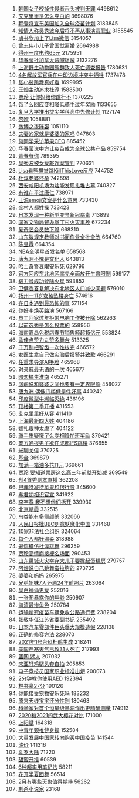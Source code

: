 1. [韩国女子咬掉性侵者舌头被判无罪](https://s.weibo.com/weibo?q=%E9%9F%A9%E5%9B%BD%E5%A5%B3%E5%AD%90%E5%92%AC%E6%8E%89%E6%80%A7%E4%BE%B5%E8%80%85%E8%88%8C%E5%A4%B4%E8%A2%AB%E5%88%A4%E6%97%A0%E7%BD%AA&Refer=top) 4498612
1. [艾克里里是怎么变白的](https://s.weibo.com/weibo?q=%E8%89%BE%E5%85%8B%E9%87%8C%E9%87%8C%E6%98%AF%E6%80%8E%E4%B9%88%E5%8F%98%E7%99%BD%E7%9A%84&Refer=top) 3698076
1. [拜登将宣布美国加入全球疫苗计划](https://s.weibo.com/weibo?q=%23%E6%8B%9C%E7%99%BB%E5%B0%86%E5%AE%A3%E5%B8%83%E7%BE%8E%E5%9B%BD%E5%8A%A0%E5%85%A5%E5%85%A8%E7%90%83%E7%96%AB%E8%8B%97%E8%AE%A1%E5%88%92%23&Refer=top) 3183845
1. [知情人称吴秀波今后将不再从事演员职业](https://s.weibo.com/weibo?q=%23%E7%9F%A5%E6%83%85%E4%BA%BA%E7%A7%B0%E5%90%B4%E7%A7%80%E6%B3%A2%E4%BB%8A%E5%90%8E%E5%B0%86%E4%B8%8D%E5%86%8D%E4%BB%8E%E4%BA%8B%E6%BC%94%E5%91%98%E8%81%8C%E4%B8%9A%23&Refer=top) 3155545
1. [虞书欣加上了Lisa微信](https://s.weibo.com/weibo?q=%23%E8%99%9E%E4%B9%A6%E6%AC%A3%E5%8A%A0%E4%B8%8A%E4%BA%86Lisa%E5%BE%AE%E4%BF%A1%23&Refer=top) 3154057
1. [曾志伟小儿子曾国猷离婚](https://s.weibo.com/weibo?q=%23%E6%9B%BE%E5%BF%97%E4%BC%9F%E5%B0%8F%E5%84%BF%E5%AD%90%E6%9B%BE%E5%9B%BD%E7%8C%B7%E7%A6%BB%E5%A9%9A%23&Refer=top) 2664988
1. [得州一度电约65元](https://s.weibo.com/weibo?q=%23%E5%BE%97%E5%B7%9E%E4%B8%80%E5%BA%A6%E7%94%B5%E7%BA%A665%E5%85%83%23&Refer=top) 2175951
1. [华春莹批加拿大贼喊捉贼](https://s.weibo.com/weibo?q=%23%E5%8D%8E%E6%98%A5%E8%8E%B9%E6%89%B9%E5%8A%A0%E6%8B%BF%E5%A4%A7%E8%B4%BC%E5%96%8A%E6%8D%89%E8%B4%BC%23&Refer=top) 2132276
1. [上海野生动物园熊群致人死亡调查报告](https://s.weibo.com/weibo?q=%23%E4%B8%8A%E6%B5%B7%E9%87%8E%E7%94%9F%E5%8A%A8%E7%89%A9%E5%9B%AD%E7%86%8A%E7%BE%A4%E8%87%B4%E4%BA%BA%E6%AD%BB%E4%BA%A1%E8%B0%83%E6%9F%A5%E6%8A%A5%E5%91%8A%23&Refer=top) 1780631
1. [4名解放军官兵在中印边境冲突中牺牲](https://s.weibo.com/weibo?q=%234%E5%90%8D%E8%A7%A3%E6%94%BE%E5%86%9B%E5%AE%98%E5%85%B5%E5%9C%A8%E4%B8%AD%E5%8D%B0%E8%BE%B9%E5%A2%83%E5%86%B2%E7%AA%81%E4%B8%AD%E7%89%BA%E7%89%B2%23&Refer=top) 1737478
1. [张小斐跳舞真好看](https://s.weibo.com/weibo?q=%23%E5%BC%A0%E5%B0%8F%E6%96%90%E8%B7%B3%E8%88%9E%E7%9C%9F%E5%A5%BD%E7%9C%8B%23&Refer=top) 1699995
1. [王灿主动追求杜淳](https://s.weibo.com/weibo?q=%23%E7%8E%8B%E7%81%BF%E4%B8%BB%E5%8A%A8%E8%BF%BD%E6%B1%82%E6%9D%9C%E6%B7%B3%23&Refer=top) 1588500
1. [贾玲 让你妈给你跳行不](https://s.weibo.com/weibo?q=%E8%B4%BE%E7%8E%B2%20%E8%AE%A9%E4%BD%A0%E5%A6%88%E7%BB%99%E4%BD%A0%E8%B7%B3%E8%A1%8C%E4%B8%8D&Refer=top) 1370225
1. [饿了么回应变相降低骑手过年奖励](https://s.weibo.com/weibo?q=%23%E9%A5%BF%E4%BA%86%E4%B9%88%E5%9B%9E%E5%BA%94%E5%8F%98%E7%9B%B8%E9%99%8D%E4%BD%8E%E9%AA%91%E6%89%8B%E8%BF%87%E5%B9%B4%E5%A5%96%E5%8A%B1%23&Refer=top) 1133655
1. [复旦大学推出拔尖学科高中先修计划](https://s.weibo.com/weibo?q=%E5%A4%8D%E6%97%A6%E5%A4%A7%E5%AD%A6%E6%8E%A8%E5%87%BA%E6%8B%94%E5%B0%96%E5%AD%A6%E7%A7%91%E9%AB%98%E4%B8%AD%E5%85%88%E4%BF%AE%E8%AE%A1%E5%88%92&Refer=top) 1127174
1. [赘婿](https://s.weibo.com/weibo?q=%E8%B5%98%E5%A9%BF&Refer=top) 1058881
1. [微博之夜阵容](https://s.weibo.com/weibo?q=%23%E5%BE%AE%E5%8D%9A%E4%B9%8B%E5%A4%9C%E9%98%B5%E5%AE%B9%23&Refer=top) 1051110
1. [夫妻的家就是婆婆的家吗](https://s.weibo.com/weibo?q=%23%E5%A4%AB%E5%A6%BB%E7%9A%84%E5%AE%B6%E5%B0%B1%E6%98%AF%E5%A9%86%E5%A9%86%E7%9A%84%E5%AE%B6%E5%90%97%23&Refer=top) 947803
1. [何同学采访苹果CEO](https://s.weibo.com/weibo?q=%23%E4%BD%95%E5%90%8C%E5%AD%A6%E9%87%87%E8%AE%BF%E8%8B%B9%E6%9E%9CCEO%23&Refer=top) 885452
1. [华春莹说中方让疫苗成为全球公共产品](https://s.weibo.com/weibo?q=%23%E5%8D%8E%E6%98%A5%E8%8E%B9%E8%AF%B4%E4%B8%AD%E6%96%B9%E8%AE%A9%E7%96%AB%E8%8B%97%E6%88%90%E4%B8%BA%E5%85%A8%E7%90%83%E5%85%AC%E5%85%B1%E4%BA%A7%E5%93%81%23&Refer=top) 859754
1. [青春有你](https://s.weibo.com/weibo?q=%E9%9D%92%E6%98%A5%E6%9C%89%E4%BD%A0&Refer=top) 789395
1. [吴秀波被女友敲诈案宣判](https://s.weibo.com/weibo?q=%23%E5%90%B4%E7%A7%80%E6%B3%A2%E8%A2%AB%E5%A5%B3%E5%8F%8B%E6%95%B2%E8%AF%88%E6%A1%88%E5%AE%A3%E5%88%A4%23&Refer=top) 770631
1. [Lisa看熊猫堂跳KillThisLove反应](https://s.weibo.com/weibo?q=%23Lisa%E7%9C%8B%E7%86%8A%E7%8C%AB%E5%A0%82%E8%B7%B3KillThisLove%E5%8F%8D%E5%BA%94%23&Refer=top) 744752
1. [杜淳老婆怀孕](https://s.weibo.com/weibo?q=%23%E6%9D%9C%E6%B7%B3%E8%80%81%E5%A9%86%E6%80%80%E5%AD%95%23&Refer=top) 742898
1. [西安咸阳机场为啥能发现扎堆古墓](https://s.weibo.com/weibo?q=%23%E8%A5%BF%E5%AE%89%E5%92%B8%E9%98%B3%E6%9C%BA%E5%9C%BA%E4%B8%BA%E5%95%A5%E8%83%BD%E5%8F%91%E7%8E%B0%E6%89%8E%E5%A0%86%E5%8F%A4%E5%A2%93%23&Refer=top) 740327
1. [有谁在乎过唐仁](https://s.weibo.com/weibo?q=%23%E6%9C%89%E8%B0%81%E5%9C%A8%E4%B9%8E%E8%BF%87%E5%94%90%E4%BB%81%23&Refer=top) 738971
1. [王源emoji文案是什么意思](https://s.weibo.com/weibo?q=%23%E7%8E%8B%E6%BA%90emoji%E6%96%87%E6%A1%88%E6%98%AF%E4%BB%80%E4%B9%88%E6%84%8F%E6%80%9D%23&Refer=top) 733430
1. [全村人都姓操](https://s.weibo.com/weibo?q=%23%E5%85%A8%E6%9D%91%E4%BA%BA%E9%83%BD%E5%A7%93%E6%93%8D%23&Refer=top) 733423
1. [日本发现一种新型变异新冠病毒](https://s.weibo.com/weibo?q=%E6%97%A5%E6%9C%AC%E5%8F%91%E7%8E%B0%E4%B8%80%E7%A7%8D%E6%96%B0%E5%9E%8B%E5%8F%98%E5%BC%82%E6%96%B0%E5%86%A0%E7%97%85%E6%AF%92&Refer=top) 713899
1. [国家文物局督办翁丁村火灾事故](https://s.weibo.com/weibo?q=%23%E5%9B%BD%E5%AE%B6%E6%96%87%E7%89%A9%E5%B1%80%E7%9D%A3%E5%8A%9E%E7%BF%81%E4%B8%81%E6%9D%91%E7%81%AB%E7%81%BE%E4%BA%8B%E6%95%85%23&Refer=top) 672234
1. [爱奇艺会员数下降](https://s.weibo.com/weibo?q=%23%E7%88%B1%E5%A5%87%E8%89%BA%E4%BC%9A%E5%91%98%E6%95%B0%E4%B8%8B%E9%99%8D%23&Refer=top) 668310
1. [山东拟规定教师对书面作业全批全改](https://s.weibo.com/weibo?q=%23%E5%B1%B1%E4%B8%9C%E6%8B%9F%E8%A7%84%E5%AE%9A%E6%95%99%E5%B8%88%E5%AF%B9%E4%B9%A6%E9%9D%A2%E4%BD%9C%E4%B8%9A%E5%85%A8%E6%89%B9%E5%85%A8%E6%94%B9%23&Refer=top) 664760
1. [陈昱霖](https://s.weibo.com/weibo?q=%E9%99%88%E6%98%B1%E9%9C%96&Refer=top) 664354
1. [NBA全明星首发名单](https://s.weibo.com/weibo?q=%23NBA%E5%85%A8%E6%98%8E%E6%98%9F%E9%A6%96%E5%8F%91%E5%90%8D%E5%8D%95%23&Refer=top) 658568
1. [唐九洲不愧是文化人](https://s.weibo.com/weibo?q=%23%E5%94%90%E4%B9%9D%E6%B4%B2%E4%B8%8D%E6%84%A7%E6%98%AF%E6%96%87%E5%8C%96%E4%BA%BA%23&Refer=top) 643813
1. [哈士奇肾衰竭安乐死](https://s.weibo.com/weibo?q=%23%E5%93%88%E5%A3%AB%E5%A5%87%E8%82%BE%E8%A1%B0%E7%AB%AD%E5%AE%89%E4%B9%90%E6%AD%BB%23&Refer=top) 629796
1. [官方回应东北地区率先全面放开生育限制](https://s.weibo.com/weibo?q=%23%E5%AE%98%E6%96%B9%E5%9B%9E%E5%BA%94%E4%B8%9C%E5%8C%97%E5%9C%B0%E5%8C%BA%E7%8E%87%E5%85%88%E5%85%A8%E9%9D%A2%E6%94%BE%E5%BC%80%E7%94%9F%E8%82%B2%E9%99%90%E5%88%B6%23&Refer=top) 599177
1. [毅力号成功登陆火星](https://s.weibo.com/weibo?q=%23%E6%AF%85%E5%8A%9B%E5%8F%B7%E6%88%90%E5%8A%9F%E7%99%BB%E9%99%86%E7%81%AB%E6%98%9F%23&Refer=top) 593852
1. [卫健委答复解决东北地区人口减少问题](https://s.weibo.com/weibo?q=%23%E5%8D%AB%E5%81%A5%E5%A7%94%E7%AD%94%E5%A4%8D%E8%A7%A3%E5%86%B3%E4%B8%9C%E5%8C%97%E5%9C%B0%E5%8C%BA%E4%BA%BA%E5%8F%A3%E5%87%8F%E5%B0%91%E9%97%AE%E9%A2%98%23&Refer=top) 579010
1. [扬州一11岁女孩坠楼身亡](https://s.weibo.com/weibo?q=%E6%89%AC%E5%B7%9E%E4%B8%8011%E5%B2%81%E5%A5%B3%E5%AD%A9%E5%9D%A0%E6%A5%BC%E8%BA%AB%E4%BA%A1&Refer=top) 574616
1. [在日本遇到最恐怖的事](https://s.weibo.com/weibo?q=%23%E5%9C%A8%E6%97%A5%E6%9C%AC%E9%81%87%E5%88%B0%E6%9C%80%E6%81%90%E6%80%96%E7%9A%84%E4%BA%8B%23&Refer=top) 571154
1. [你好李焕英路演](https://s.weibo.com/weibo?q=%E4%BD%A0%E5%A5%BD%E6%9D%8E%E7%84%95%E8%8B%B1%E8%B7%AF%E6%BC%94&Refer=top) 567166
1. [员工回家过年拒带电脑工作被开除](https://s.weibo.com/weibo?q=%23%E5%91%98%E5%B7%A5%E5%9B%9E%E5%AE%B6%E8%BF%87%E5%B9%B4%E6%8B%92%E5%B8%A6%E7%94%B5%E8%84%91%E5%B7%A5%E4%BD%9C%E8%A2%AB%E5%BC%80%E9%99%A4%23&Refer=top) 562263
1. [以前选秀是怎么投票的](https://s.weibo.com/weibo?q=%23%E4%BB%A5%E5%89%8D%E9%80%89%E7%A7%80%E6%98%AF%E6%80%8E%E4%B9%88%E6%8A%95%E7%A5%A8%E7%9A%84%23&Refer=top) 558956
1. [海南离岛免税店春节销售额超15亿元](https://s.weibo.com/weibo?q=%23%E6%B5%B7%E5%8D%97%E7%A6%BB%E5%B2%9B%E5%85%8D%E7%A8%8E%E5%BA%97%E6%98%A5%E8%8A%82%E9%94%80%E5%94%AE%E9%A2%9D%E8%B6%8515%E4%BA%BF%E5%85%83%23&Refer=top) 553824
1. [孟佳点赞力丸赞多舞台](https://s.weibo.com/weibo?q=%23%E5%AD%9F%E4%BD%B3%E7%82%B9%E8%B5%9E%E5%8A%9B%E4%B8%B8%E8%B5%9E%E5%A4%9A%E8%88%9E%E5%8F%B0%23&Refer=top) 513325
1. [千万别把智齿一次性拔完](https://s.weibo.com/weibo?q=%23%E5%8D%83%E4%B8%87%E5%88%AB%E6%8A%8A%E6%99%BA%E9%BD%BF%E4%B8%80%E6%AC%A1%E6%80%A7%E6%8B%94%E5%AE%8C%23&Refer=top) 466572
1. [女医生拿自己做实验后报警并致歉](https://s.weibo.com/weibo?q=%23%E5%A5%B3%E5%8C%BB%E7%94%9F%E6%8B%BF%E8%87%AA%E5%B7%B1%E5%81%9A%E5%AE%9E%E9%AA%8C%E5%90%8E%E6%8A%A5%E8%AD%A6%E5%B9%B6%E8%87%B4%E6%AD%89%23&Refer=top) 466291
1. [任重求导演AI换脸](https://s.weibo.com/weibo?q=%23%E4%BB%BB%E9%87%8D%E6%B1%82%E5%AF%BC%E6%BC%94AI%E6%8D%A2%E8%84%B8%23&Refer=top) 465968
1. [对亲戚最无语的一次](https://s.weibo.com/weibo?q=%E5%AF%B9%E4%BA%B2%E6%88%9A%E6%9C%80%E6%97%A0%E8%AF%AD%E7%9A%84%E4%B8%80%E6%AC%A1&Refer=top) 465677
1. [暗恋橘生淮南](https://s.weibo.com/weibo?q=%E6%9A%97%E6%81%8B%E6%A9%98%E7%94%9F%E6%B7%AE%E5%8D%97&Refer=top) 465271
1. [张萌说和婆婆之间也要有一定界限感](https://s.weibo.com/weibo?q=%23%E5%BC%A0%E8%90%8C%E8%AF%B4%E5%92%8C%E5%A9%86%E5%A9%86%E4%B9%8B%E9%97%B4%E4%B9%9F%E8%A6%81%E6%9C%89%E4%B8%80%E5%AE%9A%E7%95%8C%E9%99%90%E6%84%9F%23&Refer=top) 456027
1. [唐九洲 偶像门槛低是件好事](https://s.weibo.com/weibo?q=%E5%94%90%E4%B9%9D%E6%B4%B2%20%E5%81%B6%E5%83%8F%E9%97%A8%E6%A7%9B%E4%BD%8E%E6%98%AF%E4%BB%B6%E5%A5%BD%E4%BA%8B&Refer=top) 440242
1. [印度微型牛濒临灭绝](https://s.weibo.com/weibo?q=%E5%8D%B0%E5%BA%A6%E5%BE%AE%E5%9E%8B%E7%89%9B%E6%BF%92%E4%B8%B4%E7%81%AD%E7%BB%9D&Refer=top) 436196
1. [顶楼第二季开播](https://s.weibo.com/weibo?q=%23%E9%A1%B6%E6%A5%BC%E7%AC%AC%E4%BA%8C%E5%AD%A3%E5%BC%80%E6%92%AD%23&Refer=top) 431553
1. [艾克里里好从容](https://s.weibo.com/weibo?q=%23%E8%89%BE%E5%85%8B%E9%87%8C%E9%87%8C%E5%A5%BD%E4%BB%8E%E5%AE%B9%23&Refer=top) 411410
1. [上海最新四大姓](https://s.weibo.com/weibo?q=%23%E4%B8%8A%E6%B5%B7%E6%9C%80%E6%96%B0%E5%9B%9B%E5%A4%A7%E5%A7%93%23&Refer=top) 404186
1. [娜扎眼神太虐了](https://s.weibo.com/weibo?q=%23%E5%A8%9C%E6%89%8E%E7%9C%BC%E7%A5%9E%E5%A4%AA%E8%99%90%E4%BA%86%23&Refer=top) 404122
1. [骑手质疑饿了么变相降加班奖励](https://s.weibo.com/weibo?q=%23%E9%AA%91%E6%89%8B%E8%B4%A8%E7%96%91%E9%A5%BF%E4%BA%86%E4%B9%88%E5%8F%98%E7%9B%B8%E9%99%8D%E5%8A%A0%E7%8F%AD%E5%A5%96%E5%8A%B1%23&Refer=top) 379421
1. [警方通报男子欲在成都IFS跳楼](https://s.weibo.com/weibo?q=%23%E8%AD%A6%E6%96%B9%E9%80%9A%E6%8A%A5%E7%94%B7%E5%AD%90%E6%AC%B2%E5%9C%A8%E6%88%90%E9%83%BDIFS%E8%B7%B3%E6%A5%BC%23&Refer=top) 376655
1. [米聊关停](https://s.weibo.com/weibo?q=%E7%B1%B3%E8%81%8A%E5%85%B3%E5%81%9C&Refer=top) 370725
1. [基金](https://s.weibo.com/weibo?q=%23%E5%9F%BA%E9%87%91%23&Refer=top) 369879
1. [加满一箱油多花11元](https://s.weibo.com/weibo?q=%23%E5%8A%A0%E6%BB%A1%E4%B8%80%E7%AE%B1%E6%B2%B9%E5%A4%9A%E8%8A%B111%E5%85%83%23&Refer=top) 369661
1. [贾玲 要知道票房这么高三年前就开始减](https://s.weibo.com/weibo?q=%E8%B4%BE%E7%8E%B2%20%E8%A6%81%E7%9F%A5%E9%81%93%E7%A5%A8%E6%88%BF%E8%BF%99%E4%B9%88%E9%AB%98%E4%B8%89%E5%B9%B4%E5%89%8D%E5%B0%B1%E5%BC%80%E5%A7%8B%E5%87%8F&Refer=top) 369549
1. [创4首秀副本直播](https://s.weibo.com/weibo?q=%23%E5%88%9B4%E9%A6%96%E7%A7%80%E5%89%AF%E6%9C%AC%E7%9B%B4%E6%92%AD%23&Refer=top) 362208
1. [巴菲特减持苹果和银行股](https://s.weibo.com/weibo?q=%E5%B7%B4%E8%8F%B2%E7%89%B9%E5%87%8F%E6%8C%81%E8%8B%B9%E6%9E%9C%E5%92%8C%E9%93%B6%E8%A1%8C%E8%82%A1&Refer=top) 345600
1. [与君初相识官宣](https://s.weibo.com/weibo?q=%23%E4%B8%8E%E5%90%9B%E5%88%9D%E7%9B%B8%E8%AF%86%E5%AE%98%E5%AE%A3%23&Refer=top) 341622
1. [李宇春 我不想他们拆开](https://s.weibo.com/weibo?q=%E6%9D%8E%E5%AE%87%E6%98%A5%20%E6%88%91%E4%B8%8D%E6%83%B3%E4%BB%96%E4%BB%AC%E6%8B%86%E5%BC%80&Refer=top) 339930
1. [北京朝霞](https://s.weibo.com/weibo?q=%23%E5%8C%97%E4%BA%AC%E6%9C%9D%E9%9C%9E%23&Refer=top) 332515
1. [鸟类能有多侧颜杀](https://s.weibo.com/weibo?q=%23%E9%B8%9F%E7%B1%BB%E8%83%BD%E6%9C%89%E5%A4%9A%E4%BE%A7%E9%A2%9C%E6%9D%80%23&Refer=top) 332066
1. [人民日报批BBC刻意妖魔化中国](https://s.weibo.com/weibo?q=%23%E4%BA%BA%E6%B0%91%E6%97%A5%E6%8A%A5%E6%89%B9BBC%E5%88%BB%E6%84%8F%E5%A6%96%E9%AD%94%E5%8C%96%E4%B8%AD%E5%9B%BD%23&Refer=top) 331468
1. [10家非法社会组织](https://s.weibo.com/weibo?q=%2310%E5%AE%B6%E9%9D%9E%E6%B3%95%E7%A4%BE%E4%BC%9A%E7%BB%84%E7%BB%87%23&Refer=top) 324064
1. [每个人都好温柔](https://s.weibo.com/weibo?q=%23%E6%AF%8F%E4%B8%AA%E4%BA%BA%E9%83%BD%E5%A5%BD%E6%B8%A9%E6%9F%94%23&Refer=top) 318988
1. [郑恺模仿杜淳跳舞](https://s.weibo.com/weibo?q=%23%E9%83%91%E6%81%BA%E6%A8%A1%E4%BB%BF%E6%9D%9C%E6%B7%B3%E8%B7%B3%E8%88%9E%23&Refer=top) 296259
1. [贾玲高情商接梗名场面](https://s.weibo.com/weibo?q=%23%E8%B4%BE%E7%8E%B2%E9%AB%98%E6%83%85%E5%95%86%E6%8E%A5%E6%A2%97%E5%90%8D%E5%9C%BA%E9%9D%A2%23&Refer=top) 290453
1. [山东禹城火灾幸存大儿子要撑起蛋糕房](https://s.weibo.com/weibo?q=%23%E5%B1%B1%E4%B8%9C%E7%A6%B9%E5%9F%8E%E7%81%AB%E7%81%BE%E5%B9%B8%E5%AD%98%E5%A4%A7%E5%84%BF%E5%AD%90%E8%A6%81%E6%92%91%E8%B5%B7%E8%9B%8B%E7%B3%95%E6%88%BF%23&Refer=top) 279757
1. [阿煜说自己跳舞蛮拉胯的](https://s.weibo.com/weibo?q=%23%E9%98%BF%E7%85%9C%E8%AF%B4%E8%87%AA%E5%B7%B1%E8%B7%B3%E8%88%9E%E8%9B%AE%E6%8B%89%E8%83%AF%E7%9A%84%23&Refer=top) 273735
1. [婆婆和妈妈](https://s.weibo.com/weibo?q=%E5%A9%86%E5%A9%86%E5%92%8C%E5%A6%88%E5%A6%88&Refer=top) 265975
1. [兄弟姐妹7人还原24年前照片](https://s.weibo.com/weibo?q=%E5%85%84%E5%BC%9F%E5%A7%90%E5%A6%B97%E4%BA%BA%E8%BF%98%E5%8E%9F24%E5%B9%B4%E5%89%8D%E7%85%A7%E7%89%87&Refer=top) 263064
1. [吴白神仙男友](https://s.weibo.com/weibo?q=%23%E5%90%B4%E7%99%BD%E7%A5%9E%E4%BB%99%E7%94%B7%E5%8F%8B%23&Refer=top) 252016
1. [一张图暴露你的年龄](https://s.weibo.com/weibo?q=%23%E4%B8%80%E5%BC%A0%E5%9B%BE%E6%9A%B4%E9%9C%B2%E4%BD%A0%E7%9A%84%E5%B9%B4%E9%BE%84%23&Refer=top) 250907
1. [海清最惨角色](https://s.weibo.com/weibo?q=%23%E6%B5%B7%E6%B8%85%E6%9C%80%E6%83%A8%E8%A7%92%E8%89%B2%23&Refer=top) 250784
1. [运输新冠疫苗车辆免收公路通行费](https://s.weibo.com/weibo?q=%23%E8%BF%90%E8%BE%93%E6%96%B0%E5%86%A0%E7%96%AB%E8%8B%97%E8%BD%A6%E8%BE%86%E5%85%8D%E6%94%B6%E5%85%AC%E8%B7%AF%E9%80%9A%E8%A1%8C%E8%B4%B9%23&Refer=top) 238204
1. [张敬华任江苏省委副书记](https://s.weibo.com/weibo?q=%E5%BC%A0%E6%95%AC%E5%8D%8E%E4%BB%BB%E6%B1%9F%E8%8B%8F%E7%9C%81%E5%A7%94%E5%89%AF%E4%B9%A6%E8%AE%B0&Refer=top) 235492
1. [日本汽车零部件巨头曝大规模造假](https://s.weibo.com/weibo?q=%23%E6%97%A5%E6%9C%AC%E6%B1%BD%E8%BD%A6%E9%9B%B6%E9%83%A8%E4%BB%B6%E5%B7%A8%E5%A4%B4%E6%9B%9D%E5%A4%A7%E8%A7%84%E6%A8%A1%E9%80%A0%E5%81%87%23&Refer=top) 228138
1. [正确的修容方法](https://s.weibo.com/weibo?q=%23%E6%AD%A3%E7%A1%AE%E7%9A%84%E4%BF%AE%E5%AE%B9%E6%96%B9%E6%B3%95%23&Refer=top) 228070
1. [2021年1号台风杜鹃生成](https://s.weibo.com/weibo?q=%232021%E5%B9%B41%E5%8F%B7%E5%8F%B0%E9%A3%8E%E6%9D%9C%E9%B9%83%E7%94%9F%E6%88%90%23&Refer=top) 218241
1. [美国严寒天气已致31人死亡](https://s.weibo.com/weibo?q=%23%E7%BE%8E%E5%9B%BD%E4%B8%A5%E5%AF%92%E5%A4%A9%E6%B0%94%E5%B7%B2%E8%87%B431%E4%BA%BA%E6%AD%BB%E4%BA%A1%23&Refer=top) 217993
1. [篮网 湖人](https://s.weibo.com/weibo?q=%E7%AF%AE%E7%BD%91%20%E6%B9%96%E4%BA%BA&Refer=top) 207032
1. [宋亚轩鸡腿头套自拍](https://s.weibo.com/weibo?q=%23%E5%AE%8B%E4%BA%9A%E8%BD%A9%E9%B8%A1%E8%85%BF%E5%A4%B4%E5%A5%97%E8%87%AA%E6%8B%8D%23&Refer=top) 205853
1. [电子竞技员国家职业标准出炉](https://s.weibo.com/weibo?q=%23%E7%94%B5%E5%AD%90%E7%AB%9E%E6%8A%80%E5%91%98%E5%9B%BD%E5%AE%B6%E8%81%8C%E4%B8%9A%E6%A0%87%E5%87%86%E5%87%BA%E7%82%89%23&Refer=top) 200073
1. [2分钟教你使用AED](https://s.weibo.com/weibo?q=%232%E5%88%86%E9%92%9F%E6%95%99%E4%BD%A0%E4%BD%BF%E7%94%A8AED%23&Refer=top) 192394
1. [林书豪27分](https://s.weibo.com/weibo?q=%E6%9E%97%E4%B9%A6%E8%B1%AA27%E5%88%86&Refer=top) 190126
1. [你能接受宠物安乐死吗](https://s.weibo.com/weibo?q=%23%E4%BD%A0%E8%83%BD%E6%8E%A5%E5%8F%97%E5%AE%A0%E7%89%A9%E5%AE%89%E4%B9%90%E6%AD%BB%E5%90%97%23&Refer=top) 183232
1. [原来天线宝宝还分性别](https://s.weibo.com/weibo?q=%E5%8E%9F%E6%9D%A5%E5%A4%A9%E7%BA%BF%E5%AE%9D%E5%AE%9D%E8%BF%98%E5%88%86%E6%80%A7%E5%88%AB&Refer=top) 180463
1. [科学家对首个恒星级黑洞作出更精确测量](https://s.weibo.com/weibo?q=%23%E7%A7%91%E5%AD%A6%E5%AE%B6%E5%AF%B9%E9%A6%96%E4%B8%AA%E6%81%92%E6%98%9F%E7%BA%A7%E9%BB%91%E6%B4%9E%E4%BD%9C%E5%87%BA%E6%9B%B4%E7%B2%BE%E7%A1%AE%E6%B5%8B%E9%87%8F%23&Refer=top) 174913
1. [2020和2021的武大樱花对比](https://s.weibo.com/weibo?q=2020%E5%92%8C2021%E7%9A%84%E6%AD%A6%E5%A4%A7%E6%A8%B1%E8%8A%B1%E5%AF%B9%E6%AF%94&Refer=top) 171000
1. [上阳赋](https://s.weibo.com/weibo?q=%E4%B8%8A%E9%98%B3%E8%B5%8B&Refer=top) 164318
1. [中青年颈椎健身操](https://s.weibo.com/weibo?q=%23%E4%B8%AD%E9%9D%92%E5%B9%B4%E9%A2%88%E6%A4%8E%E5%81%A5%E8%BA%AB%E6%93%8D%23&Refer=top) 152584
1. [大量发展中国家转向购买中国疫苗](https://s.weibo.com/weibo?q=%23%E5%A4%A7%E9%87%8F%E5%8F%91%E5%B1%95%E4%B8%AD%E5%9B%BD%E5%AE%B6%E8%BD%AC%E5%90%91%E8%B4%AD%E4%B9%B0%E4%B8%AD%E5%9B%BD%E7%96%AB%E8%8B%97%23&Refer=top) 141544
1. [油价](https://s.weibo.com/weibo?q=%E6%B2%B9%E4%BB%B7&Refer=top) 141316
1. [斗罗大陆](https://s.weibo.com/weibo?q=%E6%96%97%E7%BD%97%E5%A4%A7%E9%99%86&Refer=top) 71220
1. [甜蜜开播](https://s.weibo.com/weibo?q=%23%E7%94%9C%E8%9C%9C%E5%BC%80%E6%92%AD%23&Refer=top) 60539
1. [6种超实用笔记法](https://s.weibo.com/weibo?q=6%E7%A7%8D%E8%B6%85%E5%AE%9E%E7%94%A8%E7%AC%94%E8%AE%B0%E6%B3%95&Refer=top) 58211
1. [花开半夏团舞](https://s.weibo.com/weibo?q=%23%E8%8A%B1%E5%BC%80%E5%8D%8A%E5%A4%8F%E5%9B%A2%E8%88%9E%23&Refer=top) 56514
1. [2月有哪些天象值得期待](https://s.weibo.com/weibo?q=%232%E6%9C%88%E6%9C%89%E5%93%AA%E4%BA%9B%E5%A4%A9%E8%B1%A1%E5%80%BC%E5%BE%97%E6%9C%9F%E5%BE%85%23&Refer=top) 56262
1. [刺杀小说家](https://s.weibo.com/weibo?q=%E5%88%BA%E6%9D%80%E5%B0%8F%E8%AF%B4%E5%AE%B6&Refer=top) 23168